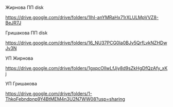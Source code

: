 Жирнова ПП disk

https://drive.google.com/drive/folders/1IhI-anYMRaHx71rXLULMpVVZ8-BeJR7J 


Гришакова ПП disk

https://drive.google.com/drive/folders/16_NU37PCG0la0BJv5QrfLvkNZHDwJv3N

УП Жирнова

https://drive.google.com/drive/folders/1gxpcOllwLfJjy8d9sZkHgDfQzAfy_xKj

УП Гришакова 

https://drive.google.com/drive/folders/1-ThkoFebndpnp9Y4BtMEM4n3U2N7WW08?usp=sharing
